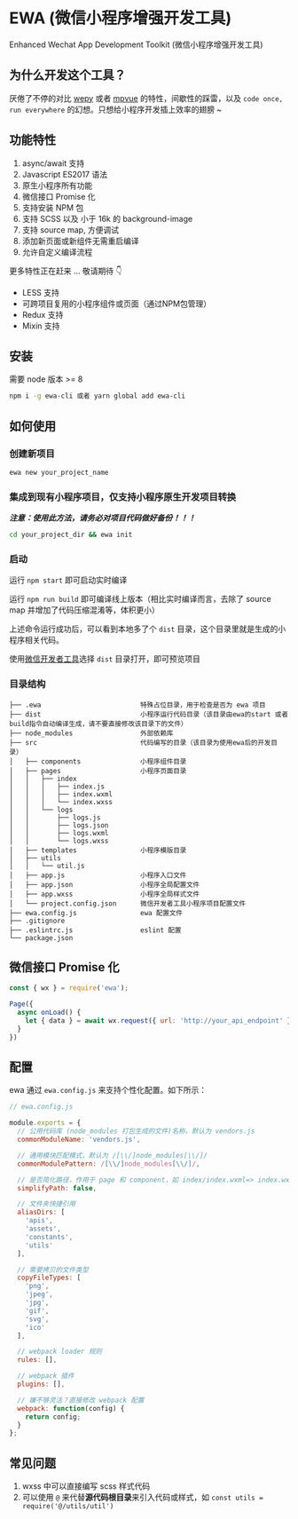 EWA (微信小程序增强开发工具)
=========================

Enhanced Wechat App Development Toolkit (微信小程序增强开发工具)

## 为什么开发这个工具？

厌倦了不停的对比 [wepy](https://github.com/Tencent/wepy) 或者 [mpvue](https://github.com/Meituan-Dianping/mpvue) 的特性，间歇性的踩雷，以及 `code once, run everywhere` 的幻想。只想给小程序开发插上效率的翅膀 ~

## 功能特性

1. async/await 支持
2. Javascript ES2017 语法
3. 原生小程序所有功能
4. 微信接口 Promise 化
5. 支持安装 NPM 包
6. 支持 SCSS 以及 小于 16k 的 background-image
7. 支持 source map, 方便调试
8. 添加新页面或新组件无需重启编译
9. 允许自定义编译流程

更多特性正在赶来 ... 敬请期待 👇

+ LESS 支持
+ 可跨项目复用的小程序组件或页面（通过NPM包管理）
+ Redux 支持
+ Mixin 支持

## 安装

需要 node 版本 >= 8

```bash
npm i -g ewa-cli 或者 yarn global add ewa-cli
```

## 如何使用

### 创建新项目

```bash
ewa new your_project_name
```

### 集成到现有小程序项目，仅支持小程序原生开发项目转换

***注意：使用此方法，请务必对项目代码做好备份！！！***

```bash
cd your_project_dir && ewa init
```

### 启动

运行 `npm start` 即可启动实时编译

运行 `npm run build` 即可编译线上版本（相比实时编译而言，去除了 source map 并增加了代码压缩混淆等，体积更小）

上述命令运行成功后，可以看到本地多了个 `dist` 目录，这个目录里就是生成的小程序相关代码。

使用[微信开发者工具](https://mp.weixin.qq.com/debug/wxadoc/dev/devtools/devtools.html)选择 `dist` 目录打开，即可预览项目

### 目录结构

```
├── .ewa                         特殊占位目录，用于检查是否为 ewa 项目
├── dist                         小程序运行代码目录（该目录由ewa的start 或者 build指令自动编译生成，请不要直接修改该目录下的文件）
├── node_modules                 外部依赖库
├── src                          代码编写的目录（该目录为使用ewa后的开发目录）
│   ├── components               小程序组件目录
│   ├── pages                    小程序页面目录
│   │   ├── index
│   │   │   ├── index.js
│   │   │   ├── index.wxml
│   │   │   └── index.wxss
│   │   └── logs
│   │       ├── logs.js
│   │       ├── logs.json
│   │       ├── logs.wxml
│   │       └── logs.wxss
│   ├── templates                小程序模版目录
│   ├── utils
│   │   └── util.js
│   ├── app.js                   小程序入口文件
│   ├── app.json                 小程序全局配置文件
│   ├── app.wxss                 小程序全局样式文件
│   └── project.config.json      微信开发者工具小程序项目配置文件
├── ewa.config.js                ewa 配置文件
├── .gitignore
├── .eslintrc.js                 eslint 配置
└── package.json
```

## 微信接口 Promise 化

```javascript
const { wx } = require('ewa');

Page({
  async onLoad() {
    let { data } = await wx.request({ url: 'http://your_api_endpoint' });
  }
})
```

## 配置

ewa 通过 `ewa.config.js` 来支持个性化配置。如下所示：

``` javascript
// ewa.config.js

module.exports = {
  // 公用代码库 (node_modules 打包生成的文件)名称，默认为 vendors.js
  commonModuleName: 'vendors.js',

  // 通用模块匹配模式，默认为 /[\\/]node_modules[\\/]/
  commonModulePattern: /[\\/]node_modules[\\/]/,

  // 是否简化路径，作用于 page 和 component，如 index/index.wxml=> index.wxml，默认为 false
  simplifyPath: false,

  // 文件夹快捷引用
  aliasDirs: [
    'apis',
    'assets',
    'constants',
    'utils'
  ],

  // 需要拷贝的文件类型
  copyFileTypes: [
    'png',
    'jpeg',
    'jpg',
    'gif',
    'svg',
    'ico'
  ],

  // webpack loader 规则
  rules: [],

  // webpack 插件
  plugins: [],

  // 嫌不够灵活？直接修改 webpack 配置
  webpack: function(config) {
    return config;
  }
};
```

## 常见问题

1. wxss 中可以直接编写 scss 样式代码
2. 可以使用 `@` 来代替**源代码根目录**来引入代码或样式，如 `const utils = require('@/utils/util')`
